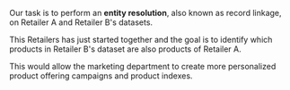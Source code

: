 
Our task is to perform an **entity resolution**, also known as record linkage, on Retailer A and Retailer B's datasets. 

This Retailers has just started together and the goal is to identify which products in Retailer B's dataset are also products of Retailer A.

This would allow the marketing department to create more personalized product offering campaigns and product indexes.
